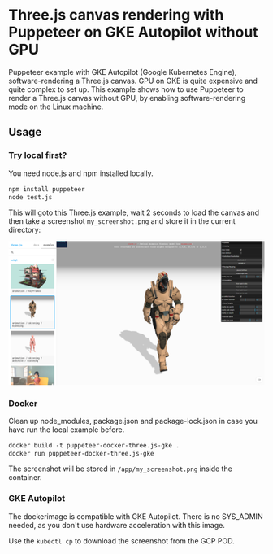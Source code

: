 # Three.js canvas rendering with Puppeteer on GKE Autopilot without GPU

Puppeteer example with GKE Autopilot (Google Kubernetes Engine), software-rendering a Three.js canvas.
GPU on GKE is quite expensive and quite complex to set up. This example shows how to use Puppeteer to render a Three.js canvas without GPU, 
by enabling software-rendering mode on the Linux machine.

## Usage

### Try local first?

You need node.js and npm installed locally.

```
npm install puppeteer
node test.js
```

This will goto [this](https://threejs.org/examples/#webgl_animation_skinning_blending) Three.js example, wait 2 seconds to load the canvas and then take a 
screenshot `my_screenshot.png` and store it in the current directory: 

![Screenshot Output](my_screenshot.png)

### Docker

Clean up node_modules, package.json and package-lock.json in case you have run the local example before.

```
docker build -t puppeteer-docker-three.js-gke .
docker run puppeteer-docker-three.js-gke
```

The screenshot will be stored in `/app/my_screenshot.png` inside the container.

### GKE Autopilot

The dockerimage is compatible with GKE Autopilot. There is no SYS_ADMIN needed, as you don't use hardware acceleration with this image.

Use the `kubectl cp` to download the screenshot from the GCP POD.

